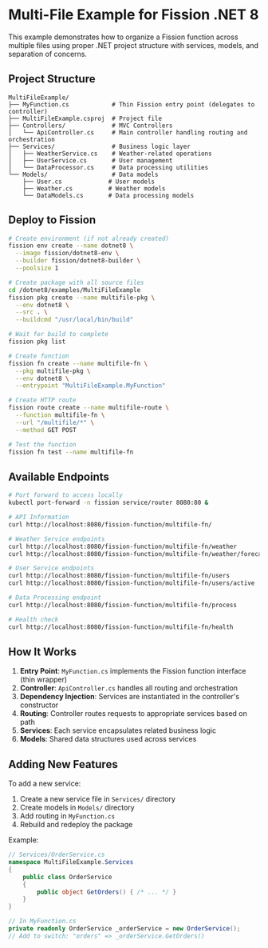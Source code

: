 # Multi-File Example for Fission .NET 8

This example demonstrates how to organize a Fission function across multiple files using proper .NET project structure with services, models, and separation of concerns.

## Project Structure

```
MultiFileExample/
├── MyFunction.cs            # Thin Fission entry point (delegates to controller)
├── MultiFileExample.csproj  # Project file
├── Controllers/             # MVC Controllers
│   └── ApiController.cs     # Main controller handling routing and orchestration
├── Services/                # Business logic layer
│   ├── WeatherService.cs    # Weather-related operations
│   ├── UserService.cs       # User management
│   └── DataProcessor.cs     # Data processing utilities
└── Models/                  # Data models
    ├── User.cs             # User models
    ├── Weather.cs          # Weather models
    └── DataModels.cs       # Data processing models
```


## Deploy to Fission

```bash
# Create environment (if not already created)
fission env create --name dotnet8 \
  --image fission/dotnet8-env \
  --builder fission/dotnet8-builder \
  --poolsize 1

# Create package with all source files
cd /dotnet8/examples/MultiFileExample
fission pkg create --name multifile-pkg \
  --env dotnet8 \
  --src . \
  --buildcmd "/usr/local/bin/build"

# Wait for build to complete
fission pkg list

# Create function
fission fn create --name multifile-fn \
  --pkg multifile-pkg \
  --env dotnet8 \
  --entrypoint "MultiFileExample.MyFunction"

# Create HTTP route
fission route create --name multifile-route \
  --function multifile-fn \
  --url "/multifile/*" \
  --method GET POST

# Test the function
fission fn test --name multifile-fn
```

## Available Endpoints

```bash
# Port forward to access locally
kubectl port-forward -n fission service/router 8080:80 &

# API Information
curl http://localhost:8080/fission-function/multifile-fn/

# Weather Service endpoints
curl http://localhost:8080/fission-function/multifile-fn/weather
curl http://localhost:8080/fission-function/multifile-fn/weather/forecast

# User Service endpoints  
curl http://localhost:8080/fission-function/multifile-fn/users
curl http://localhost:8080/fission-function/multifile-fn/users/active

# Data Processing endpoint
curl http://localhost:8080/fission-function/multifile-fn/process

# Health check
curl http://localhost:8080/fission-function/multifile-fn/health
```

## How It Works

1. **Entry Point**: `MyFunction.cs` implements the Fission function interface (thin wrapper)
2. **Controller**: `ApiController.cs` handles all routing and orchestration
3. **Dependency Injection**: Services are instantiated in the controller's constructor
4. **Routing**: Controller routes requests to appropriate services based on path
5. **Services**: Each service encapsulates related business logic
6. **Models**: Shared data structures used across services


## Adding New Features

To add a new service:

1. Create a new service file in `Services/` directory
2. Create models in `Models/` directory
3. Add routing in `MyFunction.cs`
4. Rebuild and redeploy the package

Example:
```csharp
// Services/OrderService.cs
namespace MultiFileExample.Services
{
    public class OrderService
    {
        public object GetOrders() { /* ... */ }
    }
}

// In MyFunction.cs
private readonly OrderService _orderService = new OrderService();
// Add to switch: "orders" => _orderService.GetOrders()
```